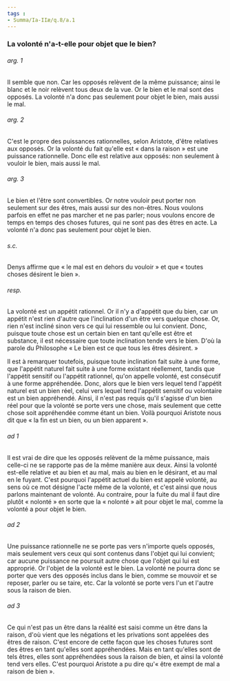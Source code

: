 ```yaml
---
tags : 
- Summa/Ia-IIæ/q.8/a.1
---
```


### La volonté n'a-t-elle pour objet que le bien?

###### arg. 1
Il semble que non. Car les opposés relèvent de la même puissance; ainsi le blanc et le noir relèvent tous deux de la vue. Or le bien et le mal sont des opposés. La volonté n'a donc pas seulement pour objet le bien, mais aussi le mal. 

###### arg. 2
C'est le propre des puissances rationnelles, selon Aristote, d'être relatives aux opposés. Or la volonté du fait qu'elle est « dans la raison » est une puissance rationnelle. Donc elle est relative aux opposés: non seulement à vouloir le bien, mais aussi le mal. 

###### arg. 3
Le bien et l'être sont convertibles. Or notre vouloir peut porter non seulement sur des êtres, mais aussi sur des non-êtres. Nous voulons parfois en effet ne pas marcher et ne pas parler; nous voulons encore de temps en temps des choses futures, qui ne sont pas des êtres en acte. La volonté n'a donc pas seulement pour objet le bien. 

###### s.c.
Denys affirme que « le mal est en dehors du vouloir » et que « toutes choses désirent le bien ». 

###### resp.
La volonté est un appétit rationnel. Or il n'y a d'appétit que du bien, car un appétit n'est rien d'autre que l'inclination d'un être vers quelque chose. Or, rien n'est incliné sinon vers ce qui lui ressemble ou lui convient. Donc, puisque toute chose est un certain bien en tant qu'elle est être et substance, il est nécessaire que toute inclination tende vers le bien. D'où la parole du Philosophe « Le bien est ce que tous les êtres désirent. » 

Il est à remarquer toutefois, puisque toute inclination fait suite à une forme, que l'appétit naturel fait suite à une forme existant réellement, tandis que l'appétit sensitif ou l'appétit rationnel, qu'on appelle volonté, est consécutif à une forme appréhendée. Donc, alors que le bien vers lequel tend l'appétit naturel est un bien réel, celui vers lequel tend l'appétit sensitif ou volontaire est un bien appréhendé. Ainsi, il n'est pas requis qu'il s'agisse d'un bien réel pour que la volonté se porte vers une chose, mais seulement que cette chose soit appréhendée comme étant un bien. Voilà pourquoi Aristote nous dit que « la fin est un bien, ou un bien apparent ». 

###### ad 1
Il est vrai de dire que les opposés relèvent de la même puissance, mais celle-ci ne se rapporte pas de la même manière aux deux. Ainsi la volonté est-elle relative et au bien et au mal, mais au bien en le désirant, et au mal en le fuyant. C'est pourquoi l'appétit actuel du bien est appelé volonté, au sens où ce mot désigne l'acte même de la volonté, et c'est ainsi que nous parlons maintenant de volonté. Au contraire, pour la fuite du mal il faut dire plutôt « nolonté » en sorte que la « nolonté » ait pour objet le mal, comme la volonté a pour objet le bien. 

###### ad 2
Une puissance rationnelle ne se porte pas vers n'importe quels opposés, mais seulement vers ceux qui sont contenus dans l'objet qui lui convient; car aucune puissance ne poursuit autre chose que l'objet qui lui est approprié. Or l'objet de la volonté est le bien. La volonté ne pourra donc se porter que vers des opposés inclus dans le bien, comme se mouvoir et se reposer, parler ou se taire, etc. Car la volonté se porte vers l'un et l'autre sous la raison de bien. 

###### ad 3
Ce qui n'est pas un être dans la réalité est saisi comme un être dans la raison, d'où vient que les négations et les privations sont appelées des êtres de raison. C'est encore de cette façon que les choses futures sont des êtres en tant qu'elles sont appréhendées. Mais en tant qu'elles sont de tels êtres, elles sont appréhendées sous la raison de bien, et ainsi la volonté tend vers elles. C'est pourquoi Aristote a pu dire qu'« être exempt de mal a raison de bien ». 

